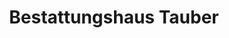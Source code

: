 ---
title: "Bestattungshaus Tauber"
url: /taunusstein/bestattungshaus-tauber/
shop: Bestattungen
---